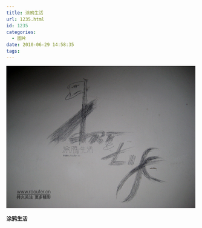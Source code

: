 ```yaml
---
title: 涂鸦生活
url: 1235.html
id: 1235
categories:
  - 图片
date: 2010-06-29 14:58:35
tags:
---
```


![](/images/attachments/month_1006/q2010629145736.jpg)  

**涂鸦生活**